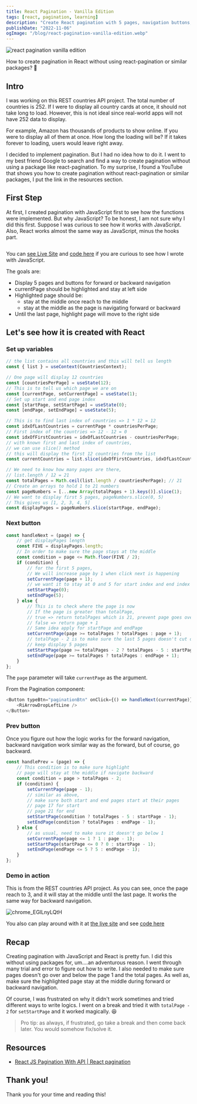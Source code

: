 ```yaml
---
title: React Pagination - Vanilla Edition
tags: [react, pagination, learning]
description: "Create React pagination with 5 pages, navigation buttons, current page highlight, and centered navigation. No external packages needed. Demo & code provided."
publishDate: "2022-11-06"
ogImage: "/blog/react-pagination-vanilla-edition.webp"
---
```


![react pagination vanilla edition](/blog/react-pagination-vanilla-edition.webp)

How to create pagination in React without using react-pagination or similar packages? 🤔

## Intro

I was working on this REST countries API project. The total number of countries is 252. If I were to display all country cards at once, it should not take long to load. However, this is not ideal since real-world apps will not have 252 data to display.

For example, Amazon has thousands of products to show online. If you were to display all of them at once. How long the loading will be? If it takes forever to loading, users would leave right away.

I decided to implement pagination. But I had no idea how to do it. I went to my best friend Google to search and find a way to create pagination without using a package like react-pagination. To my surprise, I found a YouTube that shows you how to create pagination without react-pagination or similar packages, I put the link in the resources section.

## First Step

At first, I created pagination with JavaScript first to see how the functions were implemented. But why JavaScript? To be honest, I am not sure why I did this first. Suppose I was curious to see how it works with JavaScript. Also, React works almost the same way as JavaScript, minus the hooks part.

<img src="https://user-images.githubusercontent.com/35031228/179285865-d17c5340-1316-4301-9943-8b3d5a42af22.gif" alt="">

You can [see Live Site](https://victoriacheng15.github.io/pagination-changing-demo/) and [code here](https://github.com/victoriacheng15/pagination-changing-demo/blob/main/script.js) if you are curious to see how I wrote with JavaScript.

The goals are:

- Display 5 pages and buttons for forward or backward navigation
- currentPage should be highlighted and stay at left side
- Highlighted page should be:
  - stay at the middle once reach to the middle
  - stay at the middle as the page is navigating forward or backward
- Until the last page, highlight page will move to the right side

## Let's see how it is created with React

### Set up variables

```js
// the list contains all countries and this will tell us length
const { list } = useContext(CountriesContext);

// One page will display 12 countries
const [countriesPerPage] = useState(12);
// This is to tell us which page we are on
const [currentPage, setCurrentPage] = useState(1);
// Set up start and end page index
const [startPage, setStartPage] = useState(0);
const [endPage, setEndPage] = useState(5);

// This is to find last index of countries => 1 * 12 = 12
const idxOfLastCountries = currentPage * countriesPerPage;
// First index of the countries => 12 - 12 = 0
const idxOfFirstCountries = idxOfLastCountries - countriesPerPage;
// with known first and last index of countries,
// we can use slice() method
// this will display the first 12 countries from the list
const currentCountries = list.slice(idxOfFirstCountries, idxOfLastCountries);

// We need to know how many pages are there,
// list.length / 12 = 21
const totalPages = Math.ceil(list.length / countriesPerPage); // 21
// Create an arrays to hold 1 to 21 numbers
const pageNumbers = [...new Array(totalPages + 1).keys()].slice(1);
// We want to display first 5 pages, pageNumbers.slice(0, 5)
// This gives us [1, 2, 3, 4, 5]
const displayPages = pageNumbers.slice(startPage, endPage);
```

### Next button

```js
const handleNext = (page) => {
	// get displayPages length
	const FIVE = displayPages.length;
	// In order to make sure the page stays at the middle
	const condition = page <= Math.floor(FIVE / 2);
	if (condition) {
		// for the first 5 pages,
		// We will increase page by 1 when click next is happening
		setCurrentPage(page + 1);
		// we want it to stay at 0 and 5 for start index and end index
		setStartPage(0);
		setEndPage(5);
	} else {
		// This is to check where the page is now
		// If the page is greater than totalPage,
		// true => return totalPages which is 21, prevent page goes over
		// false => return page + 1
		// Same idea apply for startPage and endPage
		setCurrentPage(page >= totalPages ? totalPages : page + 1);
		// totalPage - 2 is to make sure the last 5 pages doesn't cut off and
		// keep display 5 pages
		setStartPage(page >= totalPages - 2 ? totalPages - 5 : startPage + 1);
		setEndPage(page >= totalPages ? totalPages : endPage + 1);
	}
};
```

The `page` parameter will take `currentPage` as the argument.

From the Pagination component:

```js
<Button typeBtn="paginationBtn" onClick={() => handleNext(currentPage)}>
	<RiArrowDropLeftLine />
</Button>
```

### Prev button

Once you figure out how the logic works for the forward navigation, backward navigation work similar way as the forward, but of course, go backward.

```js
const handlePrev = (page) => {
	// This condition is to make sure highlight
	// page will stay at the middle if navigate backward
	const condition = page > totalPages - 2;
	if (condition) {
		setCurrentPage(page - 1);
		// similar as above,
		// make sure both start and end pages start at their pages
		// page 17 for start
		// page 21 for end
		setStartPage(condition ? totalPages - 5 : startPage - 1);
		setEndPage(condition ? totalPages : endPage - 1);
	} else {
		// as usual, need to make sure it doesn't go below 1
		setCurrentPage(page <= 1 ? 1 : page - 1);
		setStartPage(startPage <= 0 ? 0 : startPage - 1);
		setEndPage(endPage <= 5 ? 5 : endPage - 1);
	}
};
```

### Demo in action

This is from the REST countries API project. As you can see, once the page reach to 3, and it will stay at the middle until the last page. It works the same way for backward navigation.

![chrome_EGlLnyLQtH](https://user-images.githubusercontent.com/35031228/200416148-7992f61a-930f-4631-bb93-8d4d9fe9f215.gif)

You also can play around with it at [the live site](https://fem-rest-countries-api-vc.vercel.app/) and see [code here](https://github.com/victoriacheng15/fem-rest-countries-api/blob/main/src/context/PaginationContext.jsx)

## Recap

Creating pagination with JavaScript and React is pretty fun. I did this without using packages for, um....an adventurous reason. I went through many trial and error to figure out how to write. I also needed to make sure pages doesn't go over and below the page 1 and the total pages. As well as, make sure the highlighted page stay at the middle during forward or backward navigation.

Of course, I was frustrated on why it didn't work sometimes and tried different ways to write logics. I went on a break and tried it with `totalPage - 2` for `setStartPage` and it worked magically. 😆

> Pro tip: as always, if frustrated, go take a break and then come back later. You would somehow fix/solve it.

## Resources

- [React JS Pagination With API | React pagination](https://www.youtube.com/watch?v=FHBXhBtA1Dg)

## Thank you!

Thank you for your time and reading this!
